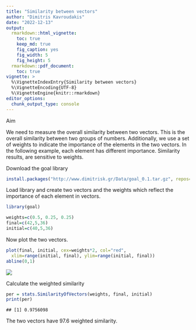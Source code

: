 ```yaml
---
title: "Similarity between vectors"
author: "Dimitris Kavroudakis"
date: "2022-12-13"
output: 
  rmarkdown::html_vignette:
    toc: true
    keep_md: true
    fig_caption: yes
    fig_width: 5
    fig_height: 5
  rmarkdown::pdf_document:
    toc: true
vignette: >
  %\VignetteIndexEntry{Similarity between vectors}
  %\VignetteEncoding{UTF-8}
  %\VignetteEngine{knitr::rmarkdown}
editor_options: 
  chunk_output_type: console
---
```


Aim

We need to measure the overall similarity between two vectors. This is the overall similarity between two groups of numbers. Additionally, we use a set of weights to indicate the importance of the elements in the two vectors. In the following example, each element has different importance. Similarity results, are sensitive to weights.

Download the goal library

```r
install.packages("http://www.dimitrisk.gr/Data/goal_0.1.tar.gz", repos=NULL, type="source")
```

Load library and create two vectors and the weights which reflect the importance of each element in vectors.

```r
library(goal)

weights=c(0.5, 0.25, 0.25)
final=c(42,5,36)
initial=c(40,5,36)
```

Now plot the two vectors.

```r
plot(final, initial, cex=weights*2, col="red",
  xlim=range(initial, final), ylim=range(initial, final))
abline(0,1)
```

![](/home/dimitrisk/working/code/REPOSITORY/goal/goal/vignettes/Similarity_files/figure-html/unnamed-chunk-3-1.png)<!-- -->

Calculate the weighted similarity

```r
per = stats.SimilarityOfVectors(weights, final, initial)
print(per)
```

```
## [1] 0.9756098
```

The two vectors have 97.6 weighted similarity.
 
 
